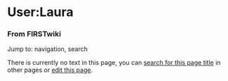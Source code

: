 

# User:Laura

### From FIRSTwiki

Jump to: navigation, search

There is currently no text in this page, you can [search for this page
title](Special:Search/Laura "Special:Search/Laura" ) in other pages
or [edit this
page](http://www.firstwiki.net/index.php?title=User:Laura&action=edit
"http://www.firstwiki.net/index.php?title=User:Laura&action=edit" ).

